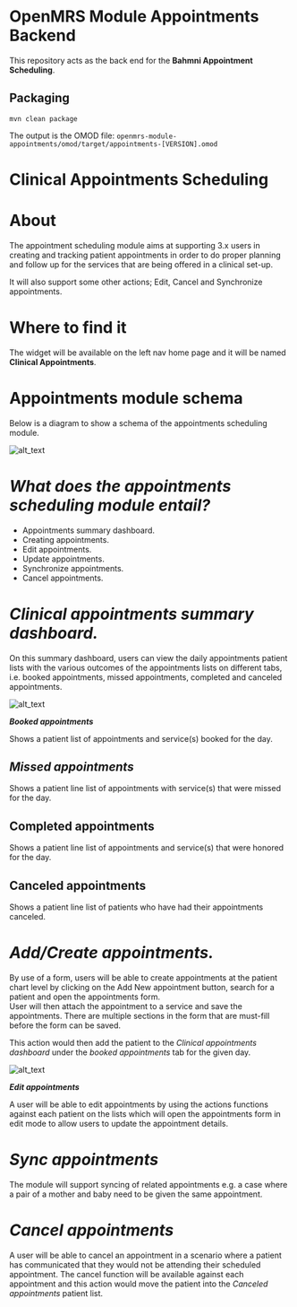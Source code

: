 OpenMRS Module Appointments Backend
=================================
This repository acts as the back end for the **Bahmni Appointment Scheduling**.

## Packaging
```mvn clean package```

The output is the OMOD file:
```openmrs-module-appointments/omod/target/appointments-[VERSION].omod```

# **Clinical Appointments Scheduling**


# **About**

The appointment scheduling module aims at supporting 3.x users in creating and tracking patient appointments in order to do proper planning and follow up for the services that are being offered in a clinical set-up. 

It will also support some other actions; Edit, Cancel and Synchronize appointments.


# **Where to find it**

The widget will be available on the left nav home page and it will be named **Clinical Appointments**.


# **Appointments module schema**

Below is a diagram to show a schema of the appointments scheduling module.


![alt_text](https://drive.google.com/uc?export=view&id=1SjbUBRPScmOzhB8YEruM1IX6tbSY5a55 "image_tooltip")



# **_What does the appointments scheduling module entail?_**



* Appointments summary dashboard.
* Creating appointments.
* Edit appointments.
* Update appointments.
* Synchronize appointments.
* Cancel appointments.


# **_Clinical appointments summary dashboard._**

On this summary dashboard, users can view the daily appointments patient lists with the various outcomes of the appointments lists on different tabs, i.e. booked appointments, missed appointments, completed and canceled appointments.



![alt_text](https://drive.google.com/uc?export=view&id=1HMM2k_hD9z2FaPh0kdlClVcHwsVsWrhH "image_tooltip")


**_Booked appointments_**

Shows a patient list of appointments and service(s) booked for the day.


## **_Missed appointments_**

Shows a patient line list of appointments with service(s) that were missed for the day.


## **Completed appointments**

Shows a patient line list of appointments and service(s) that were honored for the day.


## **Canceled appointments**

Shows a patient line list of patients who have had their appointments canceled.


# **_Add/Create appointments._**

By use of a form, users will be able to create appointments at the patient chart level by clicking on the Add New appointment button, search for a patient and open the appointments form. \
User will then attach the appointment to a service and save the appointments. There are multiple sections in the form that are must-fill before the form can be saved. 

This action would then add the patient to the _Clinical appointments dashboard_ under the _booked appointments_ tab for the given day.


![alt_text](https://drive.google.com/uc?export=view&id=1S6zuvVG9TbwkKJos8EUl2zmMC7KUTcvs "image_tooltip")


**_Edit appointments_**

A user will be able to edit appointments by using the actions functions against each patient on the lists which will open the appointments form in edit mode to allow users to update the appointment details.


# **_Sync appointments_**

The module will support syncing of related appointments e.g. a case where a pair of a mother and baby need to be given the same appointment. 


# **_Cancel appointments_**

A user will be able to cancel an appointment in a scenario where a patient has communicated that they would not be attending their scheduled appointment. The cancel function will be available against each appointment and this action would move the patient into the _Canceled appointments_ patient list.
